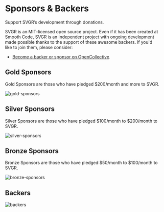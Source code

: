 # Sponsors & Backers

<p class="description">Support SVGR’s development through donations.</p>

SVGR is an MIT-licensed open source project. Even if it has been created at Smooth Code, SVGR is an independent project with ongoing development made possible thanks to the support of these awesome backers. If you'd like to join them, please consider:

- [Become a backer or sponsor on OpenCollective](https://opencollective.com/svgr).

## Gold Sponsors

Gold Sponsors are those who have pledged $200/month and more to SVGR.

![gold-sponsors](https://opencollective.com/svgr/tiers/gold-sponsors.svg?avatarHeight=120&width=600)

## Silver Sponsors

Silver Sponsors are those who have pledged $100/month to $200/month to SVGR.

![silver-sponsors](https://opencollective.com/svgr/tiers/silver-sponsors.svg?avatarHeight=120&width=600)

## Bronze Sponsors

Bronze Sponsors are those who have pledged $50/month to $100/month to SVGR.

![bronze-sponsors](https://opencollective.com/svgr/tiers/bronze-sponsors.svg?avatarHeight=80&width=600)

## Backers

![backers](https://opencollective.com/svgr/tiers/backer.svg?avatarHeight=50&width=600)
